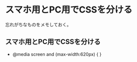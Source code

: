 # スマホ用とPC用でCSSを分ける

忘れがちなものをメモしておく。

## スマホ用とPC用でCSSを分ける

* @media screen and (max-width:620px) { }

